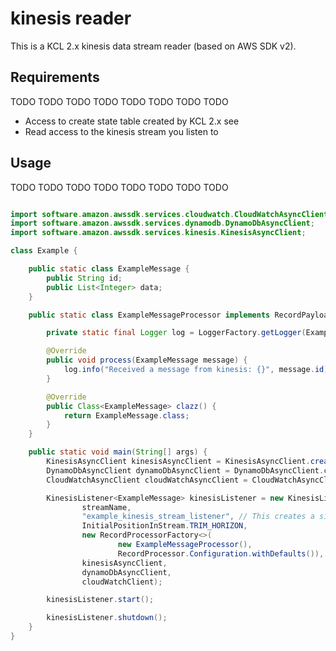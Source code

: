 # kinesis reader

This is a KCL 2.x kinesis data stream reader (based on AWS SDK v2).

## Requirements

TODO TODO TODO TODO TODO TODO TODO TODO

* Access to create state table created by KCL 2.x see <link to aws docs>
* Read access to the kinesis stream you listen to

## Usage

TODO TODO TODO TODO TODO TODO TODO TODO

```java

import software.amazon.awssdk.services.cloudwatch.CloudWatchAsyncClient;
import software.amazon.awssdk.services.dynamodb.DynamoDbAsyncClient;
import software.amazon.awssdk.services.kinesis.KinesisAsyncClient;

class Example {

    public static class ExampleMessage {
        public String id;
        public List<Integer> data;
    }

    public static class ExampleMessageProcessor implements RecordPayloadProcessor<ExampleMessage> {

        private static final Logger log = LoggerFactory.getLogger(ExampleMessageProcessor.class);

        @Override
        public void process(ExampleMessage message) {
            log.info("Received a message from kinesis: {}", message.id);
        }

        @Override
        public Class<ExampleMessage> clazz() {
            return ExampleMessage.class;
        }
    }

    public static void main(String[] args) {
        KinesisAsyncClient kinesisAsyncClient = KinesisAsyncClient.create();
        DynamoDbAsyncClient dynamoDbAsyncClient = DynamoDbAsyncClient.create();
        CloudWatchAsyncClient cloudWatchAsyncClient = CloudWatchAsyncClient.create();

        KinesisListener<ExampleMessage> kinesisListener = new KinesisListener<>(
                streamName,
                "example_kinesis_stream_listener", // This creates a similarly named table in DDB
                InitialPositionInStream.TRIM_HORIZON,
                new RecordProcessorFactory<>(
                        new ExampleMessageProcessor(),
                        RecordProcessor.Configuration.withDefaults()),
                kinesisAsyncClient,
                dynamoDbAsyncClient,
                cloudWatchClient);

        kinesisListener.start();

        kinesisListener.shutdown();
    }
}

```